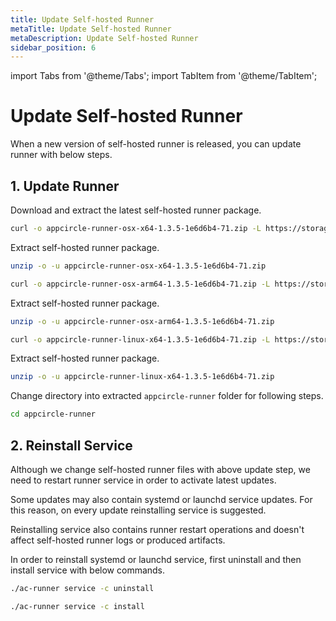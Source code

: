 ```yaml
---
title: Update Self-hosted Runner
metaTitle: Update Self-hosted Runner
metaDescription: Update Self-hosted Runner
sidebar_position: 6
---
```


import Tabs from '@theme/Tabs';
import TabItem from '@theme/TabItem';

# Update Self-hosted Runner

When a new version of self-hosted runner is released, you can update runner with below steps.

## 1. Update Runner

Download and extract the latest self-hosted runner package.

<Tabs>
  <TabItem value="osx-x64" label="macOS x64" default>

   ```bash
curl -o appcircle-runner-osx-x64-1.3.5-1e6d6b4-71.zip -L https://storage.googleapis.com/appcircle-dev-common/self-hosted/runner/appcircle-runner-osx-x64-1.3.5-1e6d6b4-71.zip
```

Extract self-hosted runner package.

   ```bash
unzip -o -u appcircle-runner-osx-x64-1.3.5-1e6d6b4-71.zip
```

  </TabItem>
  <TabItem value="osx-arm64" label="macOS arm64">

   ```bash
curl -o appcircle-runner-osx-arm64-1.3.5-1e6d6b4-71.zip -L https://storage.googleapis.com/appcircle-dev-common/self-hosted/runner/appcircle-runner-osx-arm64-1.3.5-1e6d6b4-71.zip
```

Extract self-hosted runner package.

   ```bash
unzip -o -u appcircle-runner-osx-arm64-1.3.5-1e6d6b4-71.zip
```

  </TabItem>

  <TabItem value="linux-x64" label="Linux x64">

   ```bash
curl -o appcircle-runner-linux-x64-1.3.5-1e6d6b4-71.zip -L https://storage.googleapis.com/appcircle-dev-common/self-hosted/runner/appcircle-runner-linux-x64-1.3.5-1e6d6b4-71.zip
```

Extract self-hosted runner package.

   ```bash
unzip -o -u appcircle-runner-linux-x64-1.3.5-1e6d6b4-71.zip
```

  </TabItem>
</Tabs>

Change directory into extracted `appcircle-runner` folder for following steps.

```bash
cd appcircle-runner
```

## 2. Reinstall Service

Although we change self-hosted runner files with above update step, we need to restart runner service in order to activate latest updates.

Some updates may also contain systemd or launchd service updates. For this reason, on every update reinstalling service is suggested.

Reinstalling service also contains runner restart operations and doesn't affect self-hosted runner logs or produced artifacts.

In order to reinstall systemd or launchd service, first uninstall and then install service with below commands.

```bash
./ac-runner service -c uninstall
```

```bash
./ac-runner service -c install
```
